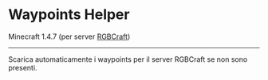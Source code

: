 # Waypoints Helper

Minecraft 1.4.7 (per server [RGBCraft](http://rgbcraft.com))

---

Scarica automaticamente i waypoints per il server RGBCraft se non sono presenti.
